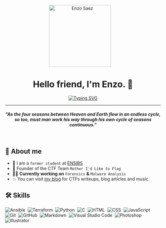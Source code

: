 <p align="center">
  <img src="https://i.pinimg.com/564x/eb/bc/25/ebbc2549226561a36e5243ce0e7e45af.jpg" alt="Enzo Saez" height="200" style="margin-right: 20px"/>
</p>
<h1 align="center">Hello friend, I'm Enzo. 👋</h1>
<p align="center">
  <a href="https://git.io/typing-svg"><img src="https://readme-typing-svg.herokuapp.com?font=Fira+Code&pause=1000&color=5E0B73&center=true&random=false&width=435&lines=Cyberdefense+Engineer;Pentest+%7C+Forensics+%7C+OSINT;Graphic+Design" alt="Typing SVG" /></a>
</p>
<hr/>
<h4 align="center"><i>"As the four seasons between Heaven and Earth flow in an endless cycle, so too, must man work his way through his own cycle of seasons continuous."</i></h4>
<br>

## 🧭 About me

- :school: I am a `former student` at [ENSIBS](https://www-ensibs.univ-ubs.fr/fr/index.html)
- 🚩 Founder of the CTF Team `Mother I'd Like to Flag`
- :technologist: **Currently working on** `Forensics` **&** `Malware Analysis`
- :boom: You can visit [my blog](https://hashp4.fr) for CTFs writeups, blog articles and music.

## 🛠 Skills
![Ansible](https://img.shields.io/badge/-Ansible-05122A?style=flat&logo=ansible)&nbsp;
![Terraform](https://img.shields.io/badge/-Terraform-05122A?style=flat&logo=terraform)&nbsp;
![Python](https://img.shields.io/badge/-Python-05122A?style=flat&logo=python)&nbsp;
![C](https://img.shields.io/badge/-C-05122A?style=flat&logo=C&logoColor=A8B9CC)&nbsp;
![HTML](https://img.shields.io/badge/-HTML-05122A?style=flat&logo=HTML5)&nbsp;
![CSS](https://img.shields.io/badge/-CSS-05122A?style=flat&logo=CSS3&logoColor=1572B6)&nbsp;
![JavaScript](https://img.shields.io/badge/-JavaScript-05122A?style=flat&logo=javascript)&nbsp;
![Git](https://img.shields.io/badge/-Git-05122A?style=flat&logo=git)&nbsp;
![GitHub](https://img.shields.io/badge/-GitHub-05122A?style=flat&logo=github)&nbsp;
![Markdown](https://img.shields.io/badge/-Markdown-05122A?style=flat&logo=markdown)&nbsp;
![Visual Studio Code](https://img.shields.io/badge/-Visual%20Studio%20Code-05122A?style=flat&logo=visual-studio-code&logoColor=007ACC)&nbsp;
![Photoshop](https://img.shields.io/badge/-Photoshop-05122A?style=flat&logo=adobe-photoshop)&nbsp;
![Illustrator](https://img.shields.io/badge/-Illustrator-05122A?style=flat&logo=adobe-illustrator)&nbsp;


